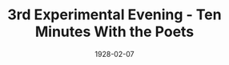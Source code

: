 ---
title: 3rd Experimental Evening - Ten Minutes With the Poets
date: 1928-02-07
closing_date: 
layout: productions
featured_image: 
image_caption:
image_credit:
playbill:
category:
Theatre: Theatre Jacksonville
crew:
  Performer: Paul Stuart Buchanan
external_links:
---